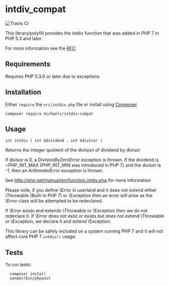# intdiv_compat
![Travis CI](https://api.travis-ci.org/michaelcullum/intdiv_compat.svg)

This library/polyfill provides the intdiv function that was added in PHP 7 in PHP 5.3 and later.

For more information see the [RFC](https://wiki.php.net/rfc/intdiv).

## Requirements

Requires PHP 5.3.0 or later due to exceptions

## Installation

Either `require` the `src/intdiv.php` file or install using [Composer](https://getcomposer.org/)

  `composer require michaelc/intdiv-compat`
  
## Usage

  `int intdiv ( int $dividend , int $divisor )`

Returns the integer quotient of the division of dividend by divisor

If divisor is 0, a DivisionByZeroError exception is thrown. If the dividend is ~PHP_INT_MAX
(PHP_INT_MIN was introduced in PHP 7) and the divisor is -1, then an ArithmeticError exception
is thrown.

See http://php.net/manual/en/function.intdiv.php for more information

Please note, if you define \Error in userland and it does not extend either \Throwable (Built-in
PHP 7) or \Exception then an error will arise as the \Error class will be attempted to be redeclared.

If \Error exists and extends \Throwable or \Exception then we do not redeclare it. If \Error does not
exist or exists but does not extend \Throwable or \Exception, we declare it and extend \Exception.

This library can be safely included on a system running PHP 7 and it will not affect core PHP 7 `intdiv()` usage.

## Tests

To run tests:
```
  composer install
  vendor/bin/phpunit
```
